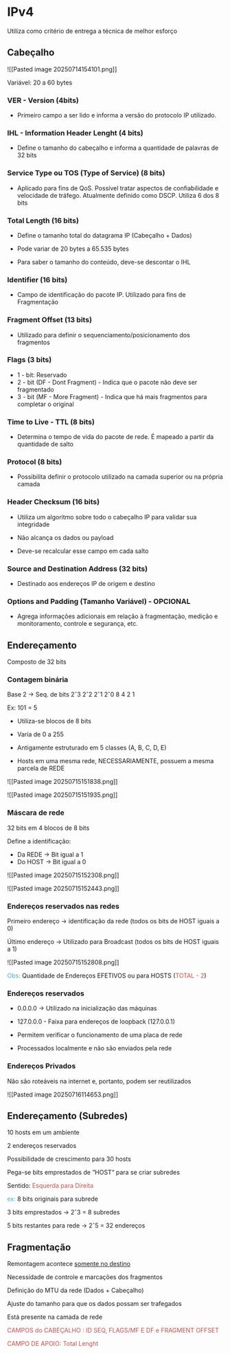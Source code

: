 # IPv4

Utiliza como critério de entrega a técnica de melhor esforço

## Cabeçalho

![[Pasted image 20250714154101.png]]

Variável: 20 a 60 bytes

### VER - Version (4bits)

- Primeiro campo a ser lido e informa a versão do protocolo IP utilizado.


### IHL - Information Header Lenght (4 bits)

- Define o tamanho do cabeçalho e informa a quantidade de palavras de 32 bits


### Service Type ou TOS (Type of Service) (8 bits)

- Aplicado para fins de QoS. Possível tratar aspectos de confiabilidade e velocidade de tráfego. Atualmente definido como DSCP. Utiliza 6 dos 8 bits

### Total Length (16 bits)

- Define o tamanho total do datagrama IP (Cabeçalho + Dados)

- Pode variar de 20 bytes a 65.535 bytes 

- Para saber o tamanho do conteúdo, deve-se descontar o IHL


### Identifier (16 bits)

- Campo de identificação do pacote IP. Utilizado para fins de Fragmentação


### Fragment Offset (13 bits)

- Utilizado para definir o sequenciamento/posicionamento dos fragmentos


### Flags (3 bits)

- 1 - bit: Reservado
- 2 - bit (DF - Dont Fragment) - Indica que o pacote não deve ser fragmentado
- 3 - bit (MF - More Fragment) - Indica que há mais fragmentos para completar o original


### Time to Live - TTL (8 bits)

- Determina o tempo de vida do pacote de rede. É mapeado a partir da quantidade de salto


### Protocol (8 bits)

- Possibilita definir o protocolo utilizado na camada superior ou na própria camada


### Header Checksum (16 bits)

- Utiliza um algoritmo sobre todo o cabeçalho IP para validar sua integridade

- Não alcança os dados ou payload

- Deve-se recalcular esse campo em cada salto


### Source and Destination Address (32 bits)

- Destinado aos endereços IP de origem e destino


### Options and Padding (Tamanho Variável) - OPCIONAL

- Agrega informações adicionais em relação à fragmentação, medição e monitoramento, controle e segurança, etc.


## Endereçamento

Composto de 32 bits

### Contagem binária

Base 2 → Seq. de bits 2ˆ3   2ˆ2   2ˆ1   2ˆ0
                  8        4      2      1

Ex: 101 = 5

- Utiliza-se blocos de 8 bits

- Varia de 0 a 255

- Antigamente estruturado em 5 classes (A, B, C, D, E)

- Hosts em uma mesma rede, NECESSARIAMENTE, possuem a mesma parcela de REDE


![[Pasted image 20250715151838.png]]


![[Pasted image 20250715151935.png]]


### Máscara de rede

32 bits em 4 blocos de 8 bits 

Define a identificação:

- Da REDE → Bit igual a 1
- Do HOST → Bit igual a 0



![[Pasted image 20250715152308.png]]

![[Pasted image 20250715152443.png]]


### Endereços reservados nas redes

Primeiro endereço → identificação da rede (todos os bits de HOST iguais a 0)

Último endereço → Utilizado para Broadcast (todos os bits de HOST iguais a 1)


![[Pasted image 20250715152808.png]]


<font color="#4bacc6">Obs:</font> Quantidade de Endereços EFETIVOS ou para HOSTS (<font color="#c0504d">TOTAL - 2</font>)


### Endereços reservados

- 0.0.0.0 → Utilizado na inicialização das máquinas

- 127.0.0.0 - Faixa para endereços de loopback (127.0.0.1)

- Permitem verificar o funcionamento de uma placa de rede

- Processados localmente e não são enviados pela rede


### Endereços Privados

Não são roteáveis na internet e, portanto, podem ser reutilizados

![[Pasted image 20250716114653.png]]





## Endereçamento (Subredes)

10 hosts em um ambiente

2 endereços reservados

Possibilidade de crescimento para 30 hosts

Pega-se bits emprestados de “HOST“ para se criar subredes

Sentido: <font color="#c0504d">Esquerda para Direita</font>

<font color="#4bacc6">ex:</font> 8 bits originais para subrede

3 bits emprestados → 2ˆ3 = 8 subredes

5 bits restantes para rede → 2ˆ5 = 32 endereços


## Fragmentação

Remontagem acontece <u>somente no destino</u>

Necessidade de controle e marcações dos fragmentos 

Definição do MTU da rede (Dados + Cabeçalho)

Ajuste do tamanho para que os dados possam ser trafegados 

Está presente na camada de rede


<font color="#c0504d">CAMPOS do CABEÇALHO : ID SEQ, FLAGS/MF E DF</font>
<font color="#c0504d">e FRAGMENT OFFSET</font>

<font color="#c0504d">CAMPO DE APOIO: Total Lenght</font>





